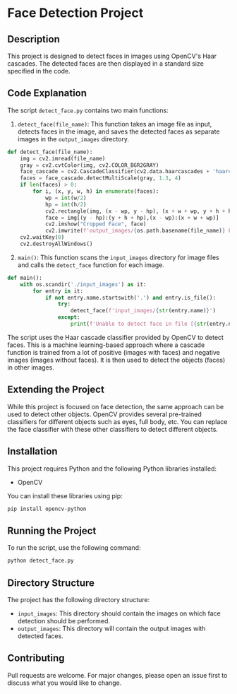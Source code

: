 # Face Detection Project

## Description

This project is designed to detect faces in images using OpenCV's Haar cascades. The detected faces are then displayed in a standard size specified in the code.

## Code Explanation

The script `detect_face.py` contains two main functions:

1. `detect_face(file_name)`: This function takes an image file as input, detects faces in the image, and saves the detected faces as separate images in the `output_images` directory.
```python
def detect_face(file_name):
    img = cv2.imread(file_name)
    gray = cv2.cvtColor(img, cv2.COLOR_BGR2GRAY)
    face_cascade = cv2.CascadeClassifier(cv2.data.haarcascades + 'haarcascade_frontalface_default.xml')
    faces = face_cascade.detectMultiScale(gray, 1.3, 4)
    if len(faces) > 0:
        for i, (x, y, w, h) in enumerate(faces):
            wp = int(w/2)
            hp = int(h/2)
            cv2.rectangle(img, (x - wp, y - hp), (x + w + wp, y + h + hp), (255, 255, 255), 2)
            face = img[(y - hp):(y + h + hp),(x - wp):(x + w + wp)]
            cv2.imshow("Cropped Face", face)
            cv2.imwrite(f'output_images/{os.path.basename(file_name)} Face{i}.jpg', face)
    cv2.waitKey(0)
    cv2.destroyAllWindows()
```
2. `main()`: This function scans the `input_images` directory for image files and calls the `detect_face` function for each image.
```python
def main():
    with os.scandir('./input_images') as it:
        for entry in it:
            if not entry.name.startswith('.') and entry.is_file():
                try:
                    detect_face(f'input_images/{str(entry.name)}')
                except:
                    print(f'Unable to detect face in file [{str(entry.name)}].')
```
The script uses the Haar cascade classifier provided by OpenCV to detect faces. This is a machine learning-based approach where a cascade function is trained from a lot of positive (images with faces) and negative images (images without faces). It is then used to detect the objects (faces) in other images.

## Extending the Project

While this project is focused on face detection, the same approach can be used to detect other objects. OpenCV provides several pre-trained classifiers for different objects such as eyes, full body, etc. You can replace the face classifier with these other classifiers to detect different objects.

## Installation

This project requires Python and the following Python libraries installed:

- OpenCV

You can install these libraries using pip:

```bash
pip install opencv-python
```

## Running the Project

To run the script, use the following command:

```bash
python detect_face.py
```

## Directory Structure

The project has the following directory structure:

- `input_images`: This directory should contain the images on which face detection should be performed.
- `output_images`: This directory will contain the output images with detected faces.

## Contributing

Pull requests are welcome. For major changes, please open an issue first to discuss what you would like to change.
